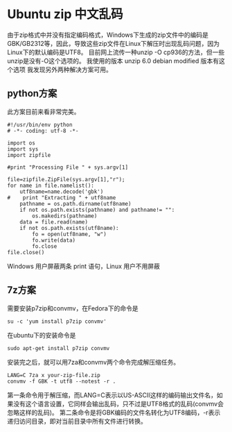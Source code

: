 # Ubuntu zip 中文乱码

由于zip格式中并没有指定编码格式，Windows下生成的zip文件中的编码是GBK/GB2312等，因此，导致这些zip文件在Linux下解压时出现乱码问题，因为Linux下的默认编码是UTF8。
目前网上流传一种unzip -O cp936的方法，但一些unzip是没有-O这个选项的。
我使用的版本 unzip 6.0 debian modified 版本有这个选项
我发现另外两种解决方案可用。
## python方案
此方案目前来看非常完美。

```
#!/usr/bin/env python
# -*- coding: utf-8 -*-

import os
import sys
import zipfile

#print "Processing File " + sys.argv[1]

file=zipfile.ZipFile(sys.argv[1],"r");
for name in file.namelist():
    utf8name=name.decode('gbk')
#    print "Extracting " + utf8name
    pathname = os.path.dirname(utf8name)
    if not os.path.exists(pathname) and pathname!= "":
        os.makedirs(pathname)
    data = file.read(name)
    if not os.path.exists(utf8name):
        fo = open(utf8name, "w")
        fo.write(data)
        fo.close
file.close()
```

Windows 用户屏蔽两条 print 语句，Linux 用户不用屏蔽

## 7z方案
需要安装p7zip和convmv，在Fedora下的命令是

```
su -c 'yum install p7zip convmv'
```

在ubuntu下的安装命令是
```
sudo apt-get install p7zip convmv
```

安装完之后，就可以用7za和convmv两个命令完成解压缩任务。

```
LANG=C 7za x your-zip-file.zip
convmv -f GBK -t utf8 --notest -r .
```

第一条命令用于解压缩，而LANG=C表示以US-ASCII这样的编码输出文件名，如果没有这个语言设置，它同样会输出乱码，只不过是UTF8格式的乱码(convmv会忽略这样的乱码)。
第二条命令是将GBK编码的文件名转化为UTF8编码，-r表示递归访问目录，即对当前目录中所有文件进行转换。
